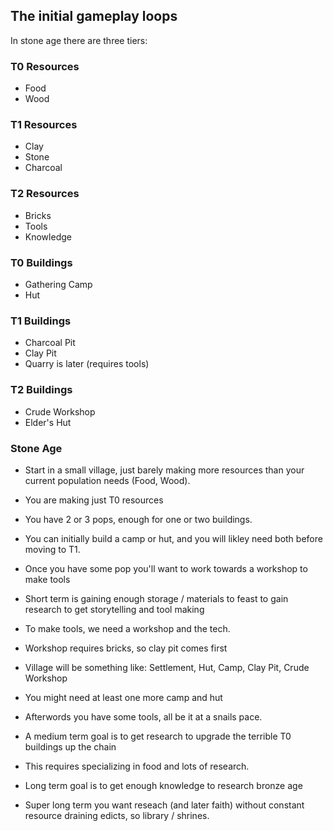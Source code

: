 ## The initial gameplay loops

In stone age there are three tiers:

### T0 Resources
- Food
- Wood

### T1 Resources
- Clay
- Stone
- Charcoal

### T2 Resources
- Bricks
- Tools
- Knowledge

### T0 Buildings
- Gathering Camp
- Hut

### T1 Buildings
- Charcoal Pit
- Clay Pit
- Quarry is later (requires tools)

### T2 Buildings
- Crude Workshop
- Elder's Hut

### Stone Age

- Start in a small village, just barely making more resources than your current population needs (Food, Wood).
- You are making just T0 resources
- You have 2 or 3 pops, enough for one or two buildings.

- You can initially build a camp or hut, and you will likley need both before moving to T1.
- Once you have some pop you'll want to work towards a workshop to make tools

- Short term is gaining enough storage / materials to feast to gain research to get storytelling and tool making

- To make tools, we need a workshop and the tech.
- Workshop requires bricks, so clay pit comes first
- Village will be something like: Settlement, Hut, Camp, Clay Pit, Crude Workshop
- You might need at least one more camp and hut
- Afterwords you have some tools, all be it at a snails pace.

- A medium term goal is to get research to upgrade the terrible T0 buildings up the chain
- This requires specializing in food and lots of research.
- Long term goal is to get enough knowledge to research bronze age

- Super long term you want reseach (and later faith) without constant resource draining edicts, so library / shrines.